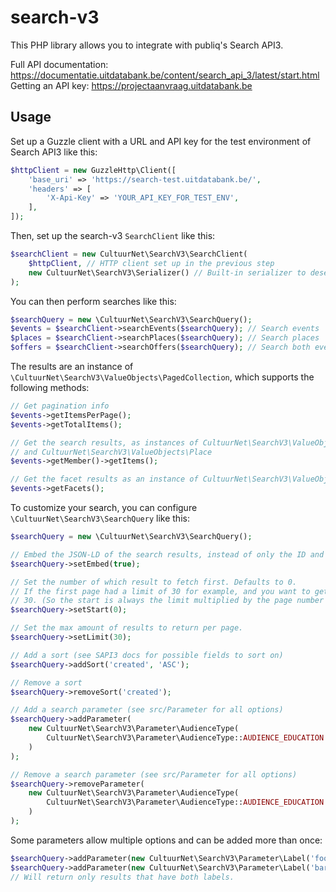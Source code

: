 # search-v3

This PHP library allows you to integrate with publiq's Search API3.

Full API documentation: https://documentatie.uitdatabank.be/content/search_api_3/latest/start.html <br />
Getting an API key: https://projectaanvraag.uitdatabank.be

## Usage

Set up a Guzzle client with a URL and API key for the test environment of Search API3 like this:

```php
$httpClient = new GuzzleHttp\Client([
    'base_uri' => 'https://search-test.uitdatabank.be/',
    'headers' => [
        'X-Api-Key' => 'YOUR_API_KEY_FOR_TEST_ENV',
    ],
]);
```

Then, set up the search-v3 `SearchClient` like this:

```php
$searchClient = new CultuurNet\SearchV3\SearchClient(
    $httpClient, // HTTP client set up in the previous step
    new CultuurNet\SearchV3\Serializer() // Built-in serializer to deserialize the JSON responses
);
```

You can then perform searches like this:

```php
$searchQuery = new \CultuurNet\SearchV3\SearchQuery();
$events = $searchClient->searchEvents($searchQuery); // Search events
$places = $searchClient->searchPlaces($searchQuery); // Search places
$offers = $searchClient->searchOffers($searchQuery); // Search both events + places
```

The results are an instance of `\CultuurNet\SearchV3\ValueObjects\PagedCollection`, which supports the following methods:

```php
// Get pagination info
$events->getItemsPerPage();
$events->getTotalItems();

// Get the search results, as instances of CultuurNet\SearchV3\ValueObjects\Event
// and CultuurNet\SearchV3\ValueObjects\Place
$events->getMember()->getItems();

// Get the facet results as an instance of CultuurNet\SearchV3\ValueObjects\FacetResults
$events->getFacets();
```

To customize your search, you can configure `\CultuurNet\SearchV3\SearchQuery` like this:

```php
$searchQuery = new \CultuurNet\SearchV3\SearchQuery();

// Embed the JSON-LD of the search results, instead of only the ID and type.
$searchQuery->setEmbed(true);

// Set the number of which result to fetch first. Defaults to 0.
// If the first page had a limit of 30 for example, and you want to get the results of the second page, set the start to
// 30. (So the start is always the limit multiplied by the page number you want to get, starting with 0.)
$searchQuery->setStart(0);

// Set the max amount of results to return per page.
$searchQuery->setLimit(30);

// Add a sort (see SAPI3 docs for possible fields to sort on)
$searchQuery->addSort('created', 'ASC');

// Remove a sort
$searchQuery->removeSort('created');

// Add a search parameter (see src/Parameter for all options)
$searchQuery->addParameter(
    new CultuurNet\SearchV3\Parameter\AudienceType(
        CultuurNet\SearchV3\Parameter\AudienceType::AUDIENCE_EDUCATION
    )
);

// Remove a search parameter (see src/Parameter for all options)
$searchQuery->removeParameter(
    new CultuurNet\SearchV3\Parameter\AudienceType(
        CultuurNet\SearchV3\Parameter\AudienceType::AUDIENCE_EDUCATION
    )
);
```

Some parameters allow multiple options and can be added more than once:
```php
$searchQuery->addParameter(new CultuurNet\SearchV3\Parameter\Label('foo'));
$searchQuery->addParameter(new CultuurNet\SearchV3\Parameter\Label('bar'));
// Will return only results that have both labels.
```
